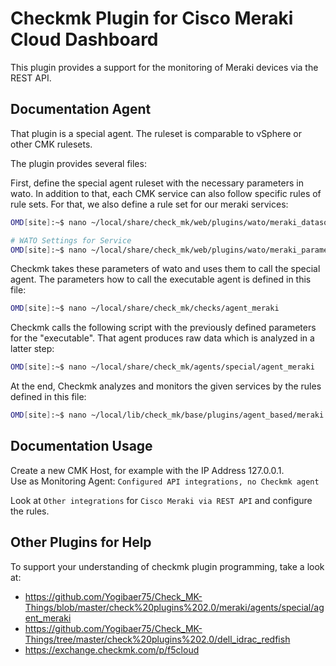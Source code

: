 # Checkmk Plugin for Cisco Meraki Cloud Dashboard

This plugin provides a support for the monitoring of Meraki devices via the REST API.

## Documentation Agent

That plugin is a special agent. The ruleset is comparable to vSphere or other CMK rulesets.

The plugin provides several files:

First, define the special agent ruleset with the necessary parameters in wato. In addition to that, each CMK service can also follow specific rules of rule sets. For that, we also define a rule set for our meraki services:
```bash
OMD[site]:~$ nano ~/local/share/check_mk/web/plugins/wato/meraki_datasource_programs.py

# WATO Settings for Service
OMD[site]:~$ nano ~/local/share/check_mk/web/plugins/wato/meraki_parameters.py
```

Checkmk takes these parameters of wato and uses them to call the special agent. The parameters how to call the executable agent is defined in this file:

```bash
OMD[site]:~$ nano ~/local/share/check_mk/checks/agent_meraki
```

Checkmk calls the following script with the previously defined parameters for the "executable". That agent produces raw data which is analyzed in a latter step:

```bash
OMD[site]:~$ nano ~/local/share/check_mk/agents/special/agent_meraki
```

At the end, Checkmk analyzes and monitors the given services by the rules defined in this file:

```bash
OMD[site]:~$ nano ~/local/lib/check_mk/base/plugins/agent_based/meraki.py
```

## Documentation Usage

Create a new CMK Host, for example with the IP Address 127.0.0.1.  
Use as Monitoring Agent: `Configured API integrations, no Checkmk agent`

Look at `Other integrations` for `Cisco Meraki via REST API` and configure the rules.

## Other Plugins for Help
To support your understanding of checkmk plugin programming, take a look at:
- https://github.com/Yogibaer75/Check_MK-Things/blob/master/check%20plugins%202.0/meraki/agents/special/agent_meraki
- https://github.com/Yogibaer75/Check_MK-Things/tree/master/check%20plugins%202.0/dell_idrac_redfish
- https://exchange.checkmk.com/p/f5cloud